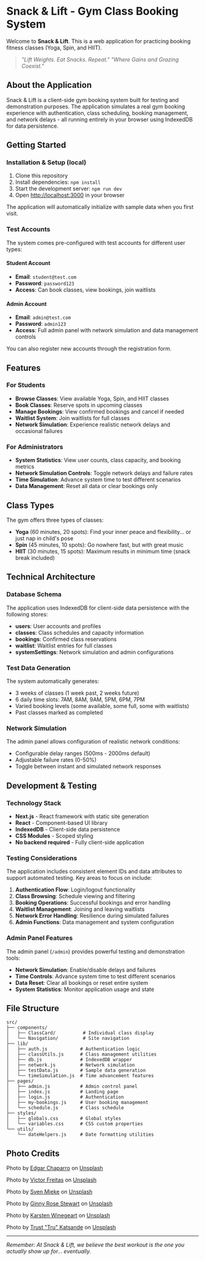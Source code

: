 # Snack & Lift - Gym Class Booking System

Welcome to **Snack & Lift**. This is a web application for practicing booking fitness classes (Yoga, Spin, and HIIT).

> *"Lift Weights. Eat Snacks. Repeat."*
> *"Where Gains and Grazing Coexist."*

## About the Application

Snack & Lift is a client-side gym booking system built for testing and demonstration purposes. The application simulates a real gym booking experience with authentication, class scheduling, booking management, and network delays - all running entirely in your browser using IndexedDB for data persistence.

## Getting Started

### Installation & Setup (local)

1. Clone this repository
2. Install dependencies: `npm install`
3. Start the development server: `npm run dev`
4. Open [http://localhost:3000](http://localhost:3000) in your browser

The application will automatically initialize with sample data when you first visit.

### Test Accounts

The system comes pre-configured with test accounts for different user types:

#### Student Account
- **Email**: `student@test.com`
- **Password**: `password123`
- **Access**: Can book classes, view bookings, join waitlists

#### Admin Account
- **Email**: `admin@test.com`
- **Password**: `admin123`
- **Access**: Full admin panel with network simulation and data management controls

You can also register new accounts through the registration form.

## Features

### For Students
- **Browse Classes**: View available Yoga, Spin, and HIIT classes
- **Book Classes**: Reserve spots in upcoming classes
- **Manage Bookings**: View confirmed bookings and cancel if needed
- **Waitlist System**: Join waitlists for full classes
- **Network Simulation**: Experience realistic network delays and occasional failures

### For Administrators
- **System Statistics**: View user counts, class capacity, and booking metrics
- **Network Simulation Controls**: Toggle network delays and failure rates
- **Time Simulation**: Advance system time to test different scenarios
- **Data Management**: Reset all data or clear bookings only

## Class Types

The gym offers three types of classes:

- **Yoga** (60 minutes, 20 spots): Find your inner peace and flexibility... or just nap in child's pose
- **Spin** (45 minutes, 10 spots): Go nowhere fast, but with great music  
- **HIIT** (30 minutes, 15 spots): Maximum results in minimum time (snack break included)

## Technical Architecture

### Database Schema
The application uses IndexedDB for client-side data persistence with the following stores:

- **users**: User accounts and profiles
- **classes**: Class schedules and capacity information
- **bookings**: Confirmed class reservations
- **waitlist**: Waitlist entries for full classes
- **systemSettings**: Network simulation and admin configurations

### Test Data Generation
The system automatically generates:
- 3 weeks of classes (1 week past, 2 weeks future)
- 6 daily time slots: 7AM, 8AM, 9AM, 5PM, 6PM, 7PM
- Varied booking levels (some available, some full, some with waitlists)
- Past classes marked as completed

### Network Simulation
The admin panel allows configuration of realistic network conditions:
- Configurable delay ranges (500ms - 2000ms default)
- Adjustable failure rates (0-50%)
- Toggle between instant and simulated network responses

## Development & Testing

### Technology Stack
- **Next.js** - React framework with static site generation
- **React** - Component-based UI library
- **IndexedDB** - Client-side data persistence
- **CSS Modules** - Scoped styling
- **No backend required** - Fully client-side application

### Testing Considerations
The application includes consistent element IDs and data attributes to support automated testing. Key areas to focus on include:

1. **Authentication Flow**: Login/logout functionality
2. **Class Browsing**: Schedule viewing and filtering
3. **Booking Operations**: Successful bookings and error handling
4. **Waitlist Management**: Joining and leaving waitlists
5. **Network Error Handling**: Resilience during simulated failures
6. **Admin Functions**: Data management and system configuration

### Admin Panel Features

The admin panel (`/admin`) provides powerful testing and demonstration tools:

- **Network Simulation**: Enable/disable delays and failures
- **Time Controls**: Advance system time to test different scenarios
- **Data Reset**: Clear all bookings or reset entire system
- **System Statistics**: Monitor application usage and state

## File Structure

```
src/
├── components/
│   ├── ClassCard/          # Individual class display
│   └── Navigation/         # Site navigation
├── lib/
│   ├── auth.js            # Authentication logic
│   ├── classUtils.js      # Class management utilities
│   ├── db.js              # IndexedDB wrapper
│   ├── network.js         # Network simulation
│   ├── testData.js        # Sample data generation
│   └── timeSimulation.js  # Time advancement features
├── pages/
│   ├── admin.js           # Admin control panel
│   ├── index.js           # Landing page
│   ├── login.js           # Authentication
│   ├── my-bookings.js     # User booking management
│   └── schedule.js        # Class schedule
├── styles/
│   ├── globals.css        # Global styles
│   └── variables.css      # CSS custom properties
└── utils/
    └── dateHelpers.js     # Date formatting utilities
```

## Photo Credits


Photo by [Edgar Chaparro](https://unsplash.com/@echaparro?utm_content=creditCopyText&utm_medium=referral&utm_source=unsplash) on [Unsplash](https://unsplash.com/photos/grayscale-photo-of-man-working-out-sHfo3WOgGTU?utm_content=creditCopyText&utm_medium=referral&utm_source=unsplash)

Photo by [Victor Freitas](https://unsplash.com/@victorfreitas?utm_content=creditCopyText&utm_medium=referral&utm_source=unsplash) on [Unsplash](https://unsplash.com/photos/person-about-to-lift-the-barbel-WvDYdXDzkhs?utm_content=creditCopyText&utm_medium=referral&utm_source=unsplash)

Photo by [Sven Mieke](https://unsplash.com/@sxoxm?utm_content=creditCopyText&utm_medium=referral&utm_source=unsplash) on [Unsplash](https://unsplash.com/photos/woman-lifting-barbell-jO6vBWX9h9Y?utm_content=creditCopyText&utm_medium=referral&utm_source=unsplash)

Photo by [Ginny Rose Stewart](https://unsplash.com/@ginnyrose?utm_content=creditCopyText&utm_medium=referral&utm_source=unsplash) on [Unsplash](https://unsplash.com/photos/woman-in-black-tank-top-and-black-pants-bending-her-body-on-floor-UxkcSzRWM2s?utm_content=creditCopyText&utm_medium=referral&utm_source=unsplash)

Photo by [Karsten Winegeart](https://unsplash.com/@karsten116?utm_content=creditCopyText&utm_medium=referral&utm_source=unsplash) on [Unsplash](https://unsplash.com/photos/woman-in-black-tank-top-sitting-on-brown-wooden-bench-0Wra5YYVQJE?utm_content=creditCopyText&utm_medium=referral&utm_source=unsplash)

Photo by [Trust "Tru" Katsande](https://unsplash.com/@iamtru?utm_content=creditCopyText&utm_medium=referral&utm_source=unsplash) on [Unsplash](https://unsplash.com/photos/women-taking-exercise-on-black-stationary-bikes-in-front-of-gray-concrete-wall-A_ftsTh53lM?utm_content=creditCopyText&utm_medium=referral&utm_source=unsplash)


---

*Remember: At Snack & Lift, we believe the best workout is the one you actually show up for... eventually.*